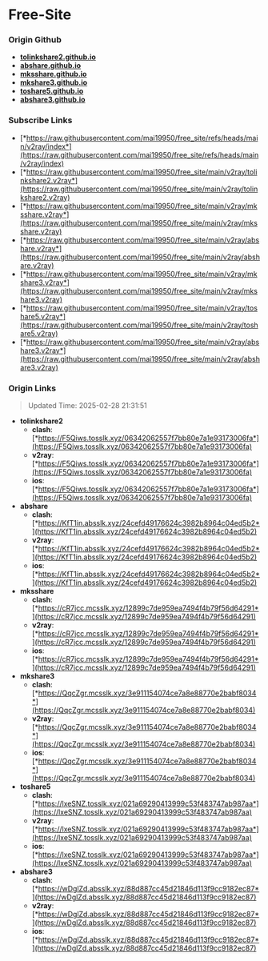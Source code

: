 # Free-Site

### Origin Github

- [**tolinkshare2.github.io**](https://github.com/tolinkshare2/tolinkshare2.github.io)
- [**abshare.github.io**](https://github.com/abshare/abshare.github.io)
- [**mksshare.github.io**](https://github.com/mksshare/mksshare.github.io)
- [**mkshare3.github.io**](https://github.com/mkshare3/mkshare3.github.io)
- [**toshare5.github.io**](https://github.com/toshare5/toshare5.github.io)
- [**abshare3.github.io**](https://github.com/abshare3/abshare3.github.io)

### Subscribe Links

- [*https://raw.githubusercontent.com/mai19950/free_site/refs/heads/main/v2ray/index*](https://raw.githubusercontent.com/mai19950/free_site/refs/heads/main/v2ray/index)
- [*https://raw.githubusercontent.com/mai19950/free_site/main/v2ray/tolinkshare2.v2ray*](https://raw.githubusercontent.com/mai19950/free_site/main/v2ray/tolinkshare2.v2ray)
- [*https://raw.githubusercontent.com/mai19950/free_site/main/v2ray/mksshare.v2ray*](https://raw.githubusercontent.com/mai19950/free_site/main/v2ray/mksshare.v2ray)
- [*https://raw.githubusercontent.com/mai19950/free_site/main/v2ray/abshare.v2ray*](https://raw.githubusercontent.com/mai19950/free_site/main/v2ray/abshare.v2ray)
- [*https://raw.githubusercontent.com/mai19950/free_site/main/v2ray/mkshare3.v2ray*](https://raw.githubusercontent.com/mai19950/free_site/main/v2ray/mkshare3.v2ray)
- [*https://raw.githubusercontent.com/mai19950/free_site/main/v2ray/toshare5.v2ray*](https://raw.githubusercontent.com/mai19950/free_site/main/v2ray/toshare5.v2ray)
- [*https://raw.githubusercontent.com/mai19950/free_site/main/v2ray/abshare3.v2ray*](https://raw.githubusercontent.com/mai19950/free_site/main/v2ray/abshare3.v2ray)

### Origin Links

> Updated Time: 2025-02-28 21:31:51

- **tolinkshare2**
  - **clash**: [*https://F5Qiws.tosslk.xyz/06342062557f7bb80e7a1e93173006fa*](https://F5Qiws.tosslk.xyz/06342062557f7bb80e7a1e93173006fa)
  - **v2ray**: [*https://F5Qiws.tosslk.xyz/06342062557f7bb80e7a1e93173006fa*](https://F5Qiws.tosslk.xyz/06342062557f7bb80e7a1e93173006fa)
  - **ios**: [*https://F5Qiws.tosslk.xyz/06342062557f7bb80e7a1e93173006fa*](https://F5Qiws.tosslk.xyz/06342062557f7bb80e7a1e93173006fa)
- **abshare**
  - **clash**: [*https://KfT1in.absslk.xyz/24cefd49176624c3982b8964c04ed5b2*](https://KfT1in.absslk.xyz/24cefd49176624c3982b8964c04ed5b2)
  - **v2ray**: [*https://KfT1in.absslk.xyz/24cefd49176624c3982b8964c04ed5b2*](https://KfT1in.absslk.xyz/24cefd49176624c3982b8964c04ed5b2)
  - **ios**: [*https://KfT1in.absslk.xyz/24cefd49176624c3982b8964c04ed5b2*](https://KfT1in.absslk.xyz/24cefd49176624c3982b8964c04ed5b2)
- **mksshare**
  - **clash**: [*https://cR7jcc.mcsslk.xyz/12899c7de959ea7494f4b79f56d64291*](https://cR7jcc.mcsslk.xyz/12899c7de959ea7494f4b79f56d64291)
  - **v2ray**: [*https://cR7jcc.mcsslk.xyz/12899c7de959ea7494f4b79f56d64291*](https://cR7jcc.mcsslk.xyz/12899c7de959ea7494f4b79f56d64291)
  - **ios**: [*https://cR7jcc.mcsslk.xyz/12899c7de959ea7494f4b79f56d64291*](https://cR7jcc.mcsslk.xyz/12899c7de959ea7494f4b79f56d64291)
- **mkshare3**
  - **clash**: [*https://QqcZgr.mcsslk.xyz/3e911154074ce7a8e88770e2babf8034*](https://QqcZgr.mcsslk.xyz/3e911154074ce7a8e88770e2babf8034)
  - **v2ray**: [*https://QqcZgr.mcsslk.xyz/3e911154074ce7a8e88770e2babf8034*](https://QqcZgr.mcsslk.xyz/3e911154074ce7a8e88770e2babf8034)
  - **ios**: [*https://QqcZgr.mcsslk.xyz/3e911154074ce7a8e88770e2babf8034*](https://QqcZgr.mcsslk.xyz/3e911154074ce7a8e88770e2babf8034)
- **toshare5**
  - **clash**: [*https://lxeSNZ.tosslk.xyz/021a69290413999c53f483747ab987aa*](https://lxeSNZ.tosslk.xyz/021a69290413999c53f483747ab987aa)
  - **v2ray**: [*https://lxeSNZ.tosslk.xyz/021a69290413999c53f483747ab987aa*](https://lxeSNZ.tosslk.xyz/021a69290413999c53f483747ab987aa)
  - **ios**: [*https://lxeSNZ.tosslk.xyz/021a69290413999c53f483747ab987aa*](https://lxeSNZ.tosslk.xyz/021a69290413999c53f483747ab987aa)
- **abshare3**
  - **clash**: [*https://wDglZd.absslk.xyz/88d887cc45d21846d113f9cc9182ec87*](https://wDglZd.absslk.xyz/88d887cc45d21846d113f9cc9182ec87)
  - **v2ray**: [*https://wDglZd.absslk.xyz/88d887cc45d21846d113f9cc9182ec87*](https://wDglZd.absslk.xyz/88d887cc45d21846d113f9cc9182ec87)
  - **ios**: [*https://wDglZd.absslk.xyz/88d887cc45d21846d113f9cc9182ec87*](https://wDglZd.absslk.xyz/88d887cc45d21846d113f9cc9182ec87)
